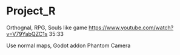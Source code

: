 # Project_R
 Orthognal, RPG, Souls like game
https://www.youtube.com/watch?v=V79YabQZC1s
35:33

Use normal maps, Godot addon Phantom Camera
